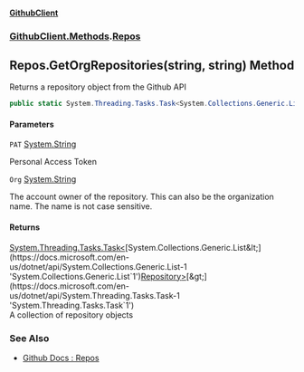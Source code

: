 #### [GithubClient](index.md 'index')
### [GithubClient.Methods](GithubClient.Methods.md 'GithubClient.Methods').[Repos](GithubClient.Methods.Repos.md 'GithubClient.Methods.Repos')

## Repos.GetOrgRepositories(string, string) Method

Returns a repository object from the Github API

```csharp
public static System.Threading.Tasks.Task<System.Collections.Generic.List<GithubClient.Repositories.Repository>> GetOrgRepositories(string PAT, string Org);
```
#### Parameters

<a name='GithubClient.Methods.Repos.GetOrgRepositories(string,string).PAT'></a>

`PAT` [System.String](https://docs.microsoft.com/en-us/dotnet/api/System.String 'System.String')

Personal Access Token

<a name='GithubClient.Methods.Repos.GetOrgRepositories(string,string).Org'></a>

`Org` [System.String](https://docs.microsoft.com/en-us/dotnet/api/System.String 'System.String')

The account owner of the repository. This can also be the organization name. The name is not case sensitive.

#### Returns
[System.Threading.Tasks.Task&lt;](https://docs.microsoft.com/en-us/dotnet/api/System.Threading.Tasks.Task-1 'System.Threading.Tasks.Task`1')[System.Collections.Generic.List&lt;](https://docs.microsoft.com/en-us/dotnet/api/System.Collections.Generic.List-1 'System.Collections.Generic.List`1')[Repository](GithubClient.Repositories.Repository.md 'GithubClient.Repositories.Repository')[&gt;](https://docs.microsoft.com/en-us/dotnet/api/System.Collections.Generic.List-1 'System.Collections.Generic.List`1')[&gt;](https://docs.microsoft.com/en-us/dotnet/api/System.Threading.Tasks.Task-1 'System.Threading.Tasks.Task`1')  
A collection of repository objects

### See Also
- [Github Docs : Repos](https://docs.github.com/en/rest/repos/repos 'https://docs.github.com/en/rest/repos/repos')